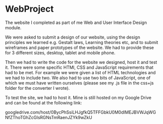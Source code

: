 # WebProject
The website I completed as part of me Web and User Interface Design module. 

We were asked to submit a design of our website, using the design principles we learned e.g. Gestalt laws, Learning theories etc, and to submit wireframes and paper prototypes of the website. We had to provide these for 3 different sizes, desktop, tablet and mobile phone. 

Then we had to write the code for the website we designed, host it and test it. There were some specific HTMl, CSS and JavaScript requirements that had to be met. For example we were given a list of HTML technologies and we had to include two. We also had to use two bits of JavaScript, one of which we must have written ourselves (please see my .js file in the css+js folder for the converter I wrote). 

To test the site, we had to host it. Mine is still hosted on my Google Drive and can be found at the following link:

googledrive.com/host/0BycPhSsiLHJgfkQ5TFFGbkU0M0dIMEJBVWJqWGNfZThoTGhZcGlsRGNsTmRaenJZYk9wZkU